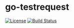 # go-testrequest
[![License](https://img.shields.io/github/license/redagain/go-testrequest)](LICENSE)
[![Build Status](https://travis-ci.com/redagain/go-testrequest.svg?branch=master)](https://travis-ci.com/redagain/go-testrequest)